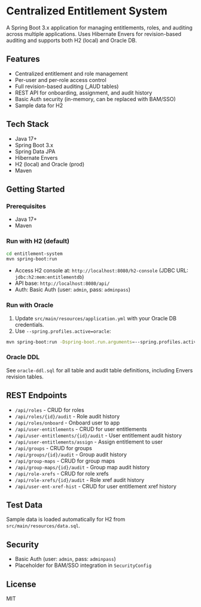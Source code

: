 # Centralized Entitlement System

A Spring Boot 3.x application for managing entitlements, roles, and auditing across multiple applications. Uses Hibernate Envers for revision-based auditing and supports both H2 (local) and Oracle DB.

## Features
- Centralized entitlement and role management
- Per-user and per-role access control
- Full revision-based auditing (_AUD tables)
- REST API for onboarding, assignment, and audit history
- Basic Auth security (in-memory, can be replaced with BAM/SSO)
- Sample data for H2

## Tech Stack
- Java 17+
- Spring Boot 3.x
- Spring Data JPA
- Hibernate Envers
- H2 (local) and Oracle (prod)
- Maven

## Getting Started

### Prerequisites
- Java 17+
- Maven

### Run with H2 (default)
```bash
cd entitlement-system
mvn spring-boot:run
```
- Access H2 console at: `http://localhost:8080/h2-console` (JDBC URL: `jdbc:h2:mem:entitlementdb`)
- API base: `http://localhost:8080/api/`
- Auth: Basic Auth (user: `admin`, pass: `adminpass`)

### Run with Oracle
1. Update `src/main/resources/application.yml` with your Oracle DB credentials.
2. Use `--spring.profiles.active=oracle`:
```bash
mvn spring-boot:run -Dspring-boot.run.arguments=--spring.profiles.active=oracle
```

### Oracle DDL
See `oracle-ddl.sql` for all table and audit table definitions, including Envers revision tables.

## REST Endpoints
- `/api/roles` - CRUD for roles
- `/api/roles/{id}/audit` - Role audit history
- `/api/roles/onboard` - Onboard user to app
- `/api/user-entitlements` - CRUD for user entitlements
- `/api/user-entitlements/{id}/audit` - User entitlement audit history
- `/api/user-entitlements/assign` - Assign entitlement to user
- `/api/groups` - CRUD for groups
- `/api/groups/{id}/audit` - Group audit history
- `/api/group-maps` - CRUD for group maps
- `/api/group-maps/{id}/audit` - Group map audit history
- `/api/role-xrefs` - CRUD for role xrefs
- `/api/role-xrefs/{id}/audit` - Role xref audit history
- `/api/user-ent-xref-hist` - CRUD for user entitlement xref history

## Test Data
Sample data is loaded automatically for H2 from `src/main/resources/data.sql`.

## Security
- Basic Auth (user: `admin`, pass: `adminpass`)
- Placeholder for BAM/SSO integration in `SecurityConfig`

## License
MIT 